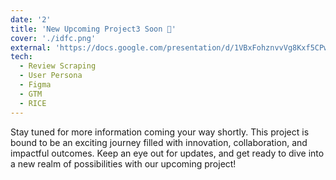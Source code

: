 ```yaml
---
date: '2'
title: 'New Upcoming Project3 Soon 🌟'
cover: './idfc.png'
external: 'https://docs.google.com/presentation/d/1VBxFohznvvVg8Kxf5CPwx2UAgbv2ReTx6vzcp8A7u70/edit?usp=sharing'
tech:
  - Review Scraping
  - User Persona
  - Figma
  - GTM
  - RICE
---
```



Stay tuned for more information coming your way shortly. This project is bound to be an exciting journey filled with innovation, collaboration, and impactful outcomes.
Keep an eye out for updates, and get ready to dive into a new realm of possibilities with our upcoming project!
